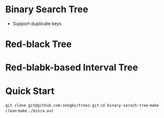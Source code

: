 # Binary Search Tree
* Support duplicate keys
# Red-black Tree
# Red-blabk-based Interval Tree
# Quick Start
`git clone git@github.com:zengbs/trees.git`
`cd binary-serach-tree`
`make clean`
`make`
`./bin/a.out`
